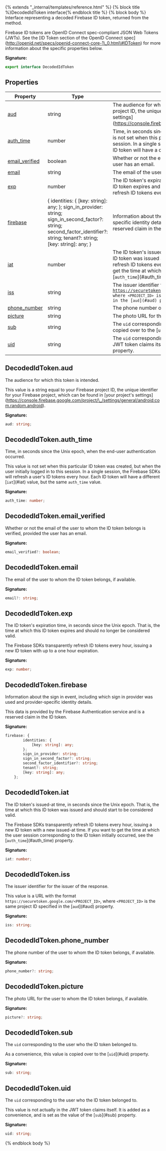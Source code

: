 {% extends "_internal/templates/reference.html" %}
{% block title %}DecodedIdToken interface{% endblock title %}
{% block body %}
Interface representing a decoded Firebase ID token, returned from the  method.

Firebase ID tokens are OpenID Connect spec-compliant JSON Web Tokens (JWTs). See the \[ID Token section of the OpenID Connect spec\](http://openid.net/specs/openid-connect-core-1\_0.html\#IDToken) for more information about the specific properties below.

<b>Signature:</b>

```typescript
export interface DecodedIdToken 
```

## Properties

|  Property | Type | Description |
|  --- | --- | --- |
|  [aud](./firebase-admin.auth.decodedidtoken.md#decodedidtokenaud) | string | The audience for which this token is intended.<!-- -->This value is a string equal to your Firebase project ID, the unique identifier for your Firebase project, which can be found in \[your project's settings\](https://console.firebase.google.com/project/\_/settings/general/android:com.random.android). |
|  [auth\_time](./firebase-admin.auth.decodedidtoken.md#decodedidtokenauth_time) | number | Time, in seconds since the Unix epoch, when the end-user authentication occurred.<!-- -->This value is not set when this particular ID token was created, but when the user initially logged in to this session. In a single session, the Firebase SDKs will refresh a user's ID tokens every hour. Each ID token will have a different \[<code>iat</code>\](\#iat) value, but the same <code>auth_time</code> value. |
|  [email\_verified](./firebase-admin.auth.decodedidtoken.md#decodedidtokenemail_verified) | boolean | Whether or not the email of the user to whom the ID token belongs is verified, provided the user has an email. |
|  [email](./firebase-admin.auth.decodedidtoken.md#decodedidtokenemail) | string | The email of the user to whom the ID token belongs, if available. |
|  [exp](./firebase-admin.auth.decodedidtoken.md#decodedidtokenexp) | number | The ID token's expiration time, in seconds since the Unix epoch. That is, the time at which this ID token expires and should no longer be considered valid.<!-- -->The Firebase SDKs transparently refresh ID tokens every hour, issuing a new ID token with up to a one hour expiration. |
|  [firebase](./firebase-admin.auth.decodedidtoken.md#decodedidtokenfirebase) | { identities: { \[key: string\]: any; }; sign\_in\_provider: string; sign\_in\_second\_factor?: string; second\_factor\_identifier?: string; tenant?: string; \[key: string\]: any; } | Information about the sign in event, including which sign in provider was used and provider-specific identity details.<!-- -->This data is provided by the Firebase Authentication service and is a reserved claim in the ID token. |
|  [iat](./firebase-admin.auth.decodedidtoken.md#decodedidtokeniat) | number | The ID token's issued-at time, in seconds since the Unix epoch. That is, the time at which this ID token was issued and should start to be considered valid.<!-- -->The Firebase SDKs transparently refresh ID tokens every hour, issuing a new ID token with a new issued-at time. If you want to get the time at which the user session corresponding to the ID token initially occurred, see the \[<code>auth_time</code>\](\#auth\_time) property. |
|  [iss](./firebase-admin.auth.decodedidtoken.md#decodedidtokeniss) | string | The issuer identifier for the issuer of the response.<!-- -->This value is a URL with the format <code>https://securetoken.google.com/&lt;PROJECT_ID&gt;</code>, where <code>&lt;PROJECT_ID&gt;</code> is the same project ID specified in the \[<code>aud</code>\](\#aud) property. |
|  [phone\_number](./firebase-admin.auth.decodedidtoken.md#decodedidtokenphone_number) | string | The phone number of the user to whom the ID token belongs, if available. |
|  [picture](./firebase-admin.auth.decodedidtoken.md#decodedidtokenpicture) | string | The photo URL for the user to whom the ID token belongs, if available. |
|  [sub](./firebase-admin.auth.decodedidtoken.md#decodedidtokensub) | string | The <code>uid</code> corresponding to the user who the ID token belonged to.<!-- -->As a convenience, this value is copied over to the \[<code>uid</code>\](\#uid) property. |
|  [uid](./firebase-admin.auth.decodedidtoken.md#decodedidtokenuid) | string | The <code>uid</code> corresponding to the user who the ID token belonged to.<!-- -->This value is not actually in the JWT token claims itself. It is added as a convenience, and is set as the value of the \[<code>sub</code>\](\#sub) property. |

## DecodedIdToken.aud

The audience for which this token is intended.

This value is a string equal to your Firebase project ID, the unique identifier for your Firebase project, which can be found in \[your project's settings\](https://console.firebase.google.com/project/\_/settings/general/android:com.random.android).

<b>Signature:</b>

```typescript
aud: string;
```

## DecodedIdToken.auth\_time

Time, in seconds since the Unix epoch, when the end-user authentication occurred.

This value is not set when this particular ID token was created, but when the user initially logged in to this session. In a single session, the Firebase SDKs will refresh a user's ID tokens every hour. Each ID token will have a different \[`iat`<!-- -->\](\#iat) value, but the same `auth_time` value.

<b>Signature:</b>

```typescript
auth_time: number;
```

## DecodedIdToken.email\_verified

Whether or not the email of the user to whom the ID token belongs is verified, provided the user has an email.

<b>Signature:</b>

```typescript
email_verified?: boolean;
```

## DecodedIdToken.email

The email of the user to whom the ID token belongs, if available.

<b>Signature:</b>

```typescript
email?: string;
```

## DecodedIdToken.exp

The ID token's expiration time, in seconds since the Unix epoch. That is, the time at which this ID token expires and should no longer be considered valid.

The Firebase SDKs transparently refresh ID tokens every hour, issuing a new ID token with up to a one hour expiration.

<b>Signature:</b>

```typescript
exp: number;
```

## DecodedIdToken.firebase

Information about the sign in event, including which sign in provider was used and provider-specific identity details.

This data is provided by the Firebase Authentication service and is a reserved claim in the ID token.

<b>Signature:</b>

```typescript
firebase: {
        identities: {
            [key: string]: any;
        };
        sign_in_provider: string;
        sign_in_second_factor?: string;
        second_factor_identifier?: string;
        tenant?: string;
        [key: string]: any;
    };
```

## DecodedIdToken.iat

The ID token's issued-at time, in seconds since the Unix epoch. That is, the time at which this ID token was issued and should start to be considered valid.

The Firebase SDKs transparently refresh ID tokens every hour, issuing a new ID token with a new issued-at time. If you want to get the time at which the user session corresponding to the ID token initially occurred, see the \[`auth_time`<!-- -->\](\#auth\_time) property.

<b>Signature:</b>

```typescript
iat: number;
```

## DecodedIdToken.iss

The issuer identifier for the issuer of the response.

This value is a URL with the format `https://securetoken.google.com/<PROJECT_ID>`<!-- -->, where `<PROJECT_ID>` is the same project ID specified in the \[`aud`<!-- -->\](\#aud) property.

<b>Signature:</b>

```typescript
iss: string;
```

## DecodedIdToken.phone\_number

The phone number of the user to whom the ID token belongs, if available.

<b>Signature:</b>

```typescript
phone_number?: string;
```

## DecodedIdToken.picture

The photo URL for the user to whom the ID token belongs, if available.

<b>Signature:</b>

```typescript
picture?: string;
```

## DecodedIdToken.sub

The `uid` corresponding to the user who the ID token belonged to.

As a convenience, this value is copied over to the \[`uid`<!-- -->\](\#uid) property.

<b>Signature:</b>

```typescript
sub: string;
```

## DecodedIdToken.uid

The `uid` corresponding to the user who the ID token belonged to.

This value is not actually in the JWT token claims itself. It is added as a convenience, and is set as the value of the \[`sub`<!-- -->\](\#sub) property.

<b>Signature:</b>

```typescript
uid: string;
```
{% endblock body %}
